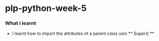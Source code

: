 # plp-python-week-5

### What i learnt

- I learnt how to import the attributes of a parent class usin ** Super() **
